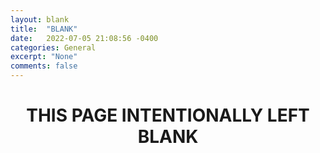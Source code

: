 ```yaml
---
layout: blank
title:  "BLANK"
date:   2022-07-05 21:08:56 -0400
categories: General
excerpt: "None"
comments: false
---
```


<center><h1>THIS PAGE INTENTIONALLY LEFT BLANK</h1></center>
